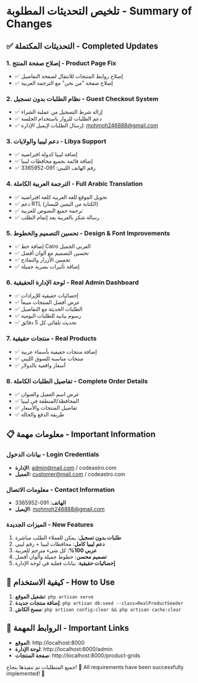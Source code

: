 # تلخيص التحديثات المطلوبة - Summary of Changes

## ✅ التحديثات المكتملة - Completed Updates

### 1. إصلاح صفحة المنتج - Product Page Fix
- ✅ إصلاح روابط المنتجات للانتقال لصفحة التفاصيل
- ✅ إصلاح صفحة "من نحن" مع الترجمة العربية

### 2. نظام الطلبات بدون تسجيل - Guest Checkout System
- ✅ إزالة شرط التسجيل من عملية الشراء
- ✅ دعم الطلبات للزوار باستخدام الجلسة
- ✅ إرسال الطلبات لإيميل الإدارة: mohmoh246888@gmail.com

### 3. دعم ليبيا والولايات - Libya Support
- ✅ إضافة ليبيا كدولة افتراضية
- ✅ إضافة قائمة بجميع محافظات ليبيا
- ✅ رقم الهاتف الليبي: 091-3365952

### 4. الترجمة العربية الكاملة - Full Arabic Translation
- ✅ تحويل الموقع للغة العربية كلغة افتراضية
- ✅ دعم RTL (الكتابة من اليمين لليسار)
- ✅ ترجمة جميع النصوص للعربية
- ✅ رسالة شكر بالعربية بعد إتمام الطلب

### 5. تحسين التصميم والخطوط - Design & Font Improvements
- ✅ إضافة خط Cairo العربي الجميل
- ✅ تحسين التصميم مع ألوان أفضل
- ✅ تحسين الأزرار والنماذج
- ✅ إضافة تأثيرات بصرية جميلة

### 6. لوحة الإدارة الحقيقية - Real Admin Dashboard
- ✅ إحصائيات حقيقية للإيرادات
- ✅ عرض أفضل المنتجات مبيعاً
- ✅ الطلبات الحديثة مع التفاصيل
- ✅ رسوم بيانية للطلبات اليومية
- ✅ تحديث تلقائي كل 5 دقائق

### 7. منتجات حقيقية - Real Products
- ✅ إضافة منتجات حقيقية بأسماء عربية
- ✅ منتجات مناسبة للسوق الليبي
- ✅ أسعار واقعية بالدولار

### 8. تفاصيل الطلبات الكاملة - Complete Order Details
- ✅ عرض اسم العميل والعنوان
- ✅ المحافظة/المنطقة في ليبيا
- ✅ تفاصيل المنتجات والأسعار
- ✅ طريقة الدفع والحالة

## 📋 معلومات مهمة - Important Information

### بيانات الدخول - Login Credentials
- **الإدارة**: admin@mail.com / codeastro.com
- **العميل**: customer@mail.com / codeastro.com

### معلومات الاتصال - Contact Information
- **الهاتف**: 091-3365952
- **الإيميل**: mohmoh246888@gmail.com

### الميزات الجديدة - New Features
1. **طلبات بدون تسجيل**: يمكن للعملاء الطلب مباشرة
2. **دعم ليبيا كامل**: محافظات ليبيا + رقم ليبي
3. **عربي 100%**: كل شيء مترجم للعربية
4. **تصميم محسن**: خطوط جميلة وألوان أفضل
5. **إحصائيات حقيقية**: بيانات فعلية في لوحة الإدارة

## 🚀 كيفية الاستخدام - How to Use

1. **تشغيل الموقع**: `php artisan serve`
2. **إضافة منتجات جديدة**: `php artisan db:seed --class=RealProductSeeder`
3. **مسح الكاش**: `php artisan config:clear && php artisan cache:clear`

## 📱 الروابط المهمة - Important Links
- **الموقع**: http://localhost:8000
- **لوحة الإدارة**: http://localhost:8000/admin
- **صفحة المنتجات**: http://localhost:8000/product-grids

جميع المتطلبات تم تنفيذها بنجاح! 🎉
All requirements have been successfully implemented! 🎉